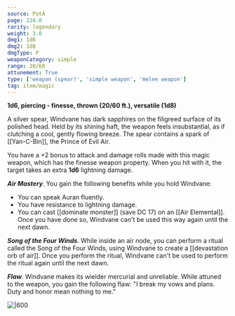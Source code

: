 ```yaml
---
source: PotA
page: 224.0
rarity: legendary
weight: 3.0
dmg1: 1d6
dmg2: 1d8
dmgType: P
weaponCategory: simple
range: 20/60
attunement: True
type: ['weapon (spear)', 'simple weapon', 'melee weapon']
tag: item/magic
---
```


**1d6, piercing - finesse, thrown (20/60 ft.), versatile (1d8)**

A silver spear, Windvane has dark sapphires on the filigreed surface of its polished head. Held by its shining haft, the weapon feels insubstantial, as if clutching a cool, gently flowing breeze. The spear contains a spark of [[Yan-C-Bin]], the Prince of Evil Air.

You have a +2 bonus to attack and damage rolls made with this magic weapon, which has the finesse weapon property. When you hit with it, the target takes an extra **1d6** lightning damage.

**_Air Mastery_**. You gain the following benefits while you hold Windvane:

- You can speak Auran fluently.
- You have resistance to lightning damage.
- You can cast [[dominate monster]] (save DC 17) on an [[Air Elemental]]. Once you have done so, Windvane can't be used this way again until the next dawn.

**_Song of the Four Winds_**. While inside an air node, you can perform a ritual called the Song of the Four Winds, using Windvane to create a [[devastation orb of air]]. Once you perform the ritual, Windvane can't be used to perform the ritual again until the next dawn.

**_Flaw_**. Windvane makes its wielder mercurial and unreliable. While attuned to the weapon, you gain the following flaw: "I break my vows and plans. Duty and honor mean nothing to me."


![|600](https://5e.tools/img/items/PotA/Windvane.png)